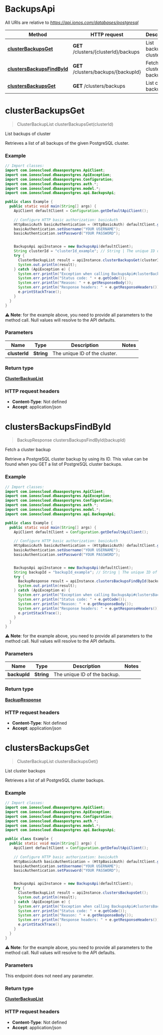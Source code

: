 # BackupsApi

All URIs are relative to *https://api.ionos.com/databases/postgresql*

| Method | HTTP request | Description |
| ------------- | ------------- | ------------- |
| [**clusterBackupsGet**](BackupsApi.md#clusterbackupsget) | **GET** /clusters/{clusterId}/backups | List backups of cluster |
| [**clustersBackupsFindById**](BackupsApi.md#clustersbackupsfindbyid) | **GET** /clusters/backups/{backupId} | Fetch a cluster backup |
| [**clustersBackupsGet**](BackupsApi.md#clustersbackupsget) | **GET** /clusters/backups | List cluster backups |


<a name="clusterBackupsGet"></a>
# **clusterBackupsGet**
> ClusterBackupList clusterBackupsGet(clusterId)

List backups of cluster

Retrieves a list of all backups of the given PostgreSQL cluster.

### Example
```java
// Import classes:
import com.ionoscloud.dbaaspostgres.ApiClient;
import com.ionoscloud.dbaaspostgres.ApiException;
import com.ionoscloud.dbaaspostgres.Configuration;
import com.ionoscloud.dbaaspostgres.auth.*;
import com.ionoscloud.dbaaspostgres.model.*;
import com.ionoscloud.dbaaspostgres.api.BackupsApi;

public class Example {
  public static void main(String[] args) {
    ApiClient defaultClient = Configuration.getDefaultApiClient();
    
    // Configure HTTP basic authorization: basicAuth
    HttpBasicAuth basicAuthentication = (HttpBasicAuth) defaultClient.getAuthentication("basicAuth");
    basicAuthentication.setUsername("YOUR USERNAME");
    basicAuthentication.setPassword("YOUR PASSWORD");


    BackupsApi apiInstance = new BackupsApi(defaultClient);
    String clusterId = "clusterId_example"; // String | The unique ID of the cluster.
    try {
      ClusterBackupList result = apiInstance.clusterBackupsGet(clusterId);
      System.out.println(result);
    } catch (ApiException e) {
      System.err.println("Exception when calling BackupsApi#clusterBackupsGet");
      System.err.println("Status code: " + e.getCode());
      System.err.println("Reason: " + e.getResponseBody());
      System.err.println("Response headers: " + e.getResponseHeaders());
      e.printStackTrace();
    }
  }
}
```
⚠️ **Note**: for the example above, you need to provide all parameters to the method call. Null values will resolve to the API defaults.

### Parameters

| Name | Type | Description  | Notes |
| ------------- | ------------- | ------------- | ------------- |
| **clusterId** | **String**| The unique ID of the cluster. |

### Return type

[**ClusterBackupList**](../models/ClusterBackupList.md)

### HTTP request headers

 - **Content-Type**: Not defined
 - **Accept**: application/json

<a name="clustersBackupsFindById"></a>
# **clustersBackupsFindById**
> BackupResponse clustersBackupsFindById(backupId)

Fetch a cluster backup

Retrieve a PostgreSQL cluster backup by using its ID. This value can be found when you GET a list of PostgreSQL cluster backups. 

### Example
```java
// Import classes:
import com.ionoscloud.dbaaspostgres.ApiClient;
import com.ionoscloud.dbaaspostgres.ApiException;
import com.ionoscloud.dbaaspostgres.Configuration;
import com.ionoscloud.dbaaspostgres.auth.*;
import com.ionoscloud.dbaaspostgres.model.*;
import com.ionoscloud.dbaaspostgres.api.BackupsApi;

public class Example {
  public static void main(String[] args) {
    ApiClient defaultClient = Configuration.getDefaultApiClient();
    
    // Configure HTTP basic authorization: basicAuth
    HttpBasicAuth basicAuthentication = (HttpBasicAuth) defaultClient.getAuthentication("basicAuth");
    basicAuthentication.setUsername("YOUR USERNAME");
    basicAuthentication.setPassword("YOUR PASSWORD");


    BackupsApi apiInstance = new BackupsApi(defaultClient);
    String backupId = "backupId_example"; // String | The unique ID of the backup.
    try {
      BackupResponse result = apiInstance.clustersBackupsFindById(backupId);
      System.out.println(result);
    } catch (ApiException e) {
      System.err.println("Exception when calling BackupsApi#clustersBackupsFindById");
      System.err.println("Status code: " + e.getCode());
      System.err.println("Reason: " + e.getResponseBody());
      System.err.println("Response headers: " + e.getResponseHeaders());
      e.printStackTrace();
    }
  }
}
```
⚠️ **Note**: for the example above, you need to provide all parameters to the method call. Null values will resolve to the API defaults.

### Parameters

| Name | Type | Description  | Notes |
| ------------- | ------------- | ------------- | ------------- |
| **backupId** | **String**| The unique ID of the backup. |

### Return type

[**BackupResponse**](../models/BackupResponse.md)

### HTTP request headers

 - **Content-Type**: Not defined
 - **Accept**: application/json

<a name="clustersBackupsGet"></a>
# **clustersBackupsGet**
> ClusterBackupList clustersBackupsGet()

List cluster backups

Retrieves a list of all PostgreSQL cluster backups.

### Example
```java
// Import classes:
import com.ionoscloud.dbaaspostgres.ApiClient;
import com.ionoscloud.dbaaspostgres.ApiException;
import com.ionoscloud.dbaaspostgres.Configuration;
import com.ionoscloud.dbaaspostgres.auth.*;
import com.ionoscloud.dbaaspostgres.model.*;
import com.ionoscloud.dbaaspostgres.api.BackupsApi;

public class Example {
  public static void main(String[] args) {
    ApiClient defaultClient = Configuration.getDefaultApiClient();
    
    // Configure HTTP basic authorization: basicAuth
    HttpBasicAuth basicAuthentication = (HttpBasicAuth) defaultClient.getAuthentication("basicAuth");
    basicAuthentication.setUsername("YOUR USERNAME");
    basicAuthentication.setPassword("YOUR PASSWORD");


    BackupsApi apiInstance = new BackupsApi(defaultClient);
    try {
      ClusterBackupList result = apiInstance.clustersBackupsGet();
      System.out.println(result);
    } catch (ApiException e) {
      System.err.println("Exception when calling BackupsApi#clustersBackupsGet");
      System.err.println("Status code: " + e.getCode());
      System.err.println("Reason: " + e.getResponseBody());
      System.err.println("Response headers: " + e.getResponseHeaders());
      e.printStackTrace();
    }
  }
}
```
⚠️ **Note**: for the example above, you need to provide all parameters to the method call. Null values will resolve to the API defaults.

### Parameters
This endpoint does not need any parameter.

### Return type

[**ClusterBackupList**](../models/ClusterBackupList.md)

### HTTP request headers

 - **Content-Type**: Not defined
 - **Accept**: application/json

